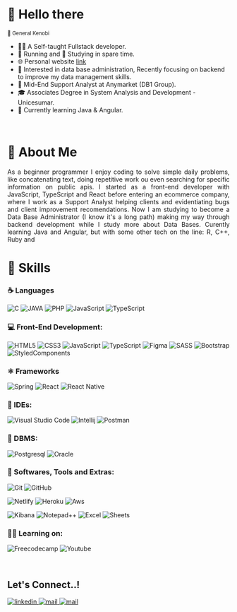 # 👋 Hello there

<sup>🤖 General Kenobi</sup>
<br>

- 👨‍💻 A Self-taught Fullstack developer.
- 🏃 Running and 📖 Studying in spare time.
- 🌐 Personal website [link](https://reghini.dev/)
- 🧐 Interested in data base administration, Recently focusing on backend to improve my data management skills.
- 💼 Mid-End Support Analyst at Anymarket (DB1 Group).
- 🎓 Associates Degree in System Analysis and Development - Unicesumar.
- 🌱 Currently learning Java & Angular.

<br>

# 🥸 About Me

<p align="justify">
As a beginner programmer I enjoy coding to solve simple daily problems, like concatenating text, doing repetitive work ou even searching for specific information on public apis. I started as a front-end developer with JavaScript, TypeScript and React before entering an ecommerce company, where I work as a Support Analyst helping clients and evidentiating bugs and client improvement recomendations. Now I am studying to become a Data Base Administrator (I know it's a long path) making my way through backend development while I study more about Data Bases.
Curently learning Java and Angular, but with some other tech on the line: R, C++, Ruby and
</p>

# 🧠 Skills

<p align="center">

### ☕️ Languages

![C](https://img.shields.io/badge/C%20-%232370ED.svg?style=for-the-badge&logo=c&logoColor=white)
![JAVA](https://img.shields.io/badge/Java-ED8B00?style=for-the-badge&logo=openjdk&logoColor=white)
![PHP](https://img.shields.io/badge/PHP-777BB4?style=for-the-badge&logo=php&logoColor=white)
![JavaScript](https://img.shields.io/badge/JavaScript%20-%23F7DF1E.svg?style=for-the-badge&logo=javascript&logoColor=black)
![TypeScript](https://img.shields.io/badge/TypeScript-007ACC?style=for-the-badge&logo=typescript&logoColor=white)
<br>

### 💻 Front-End Development:

![HTML5](https://img.shields.io/badge/HTML5%20-%23E34F26.svg?style=for-the-badge&logo=html5&logoColor=white)
![CSS3](https://img.shields.io/badge/CSS3-1572B6?style=for-the-badge&logo=css3&logoColor=white)
![JavaScript](https://img.shields.io/badge/JavaScript%20-%23F7DF1E.svg?style=for-the-badge&logo=javascript&logoColor=black)
![TypeScript](https://img.shields.io/badge/TypeScript-007ACC?style=for-the-badge&logo=typescript&logoColor=white)
![Figma](https://img.shields.io/badge/Figma-F24E1E?style=for-the-badge&logo=figma&logoColor=white)
![SASS](https://img.shields.io/badge/Sass-CC6699?style=for-the-badge&logo=sass&logoColor=white)
![Bootstrap](https://img.shields.io/badge/Bootstrap-563D7C?style=for-the-badge&logo=bootstrap&logoColor=white)
![StyledComponents](https://img.shields.io/badge/styled--components-DB7093?style=for-the-badge&logo=styled-components&logoColor=white)
<br>

### ⚛️ Frameworks

![Spring](https://img.shields.io/badge/Spring-6DB33F?style=for-the-badge&logo=spring&logoColor=white)
![React](https://img.shields.io/badge/React-20232A?style=for-the-badge&logo=react&logoColor=61DAFB)
![React Native](https://img.shields.io/badge/React_Native-20232A?style=for-the-badge&logo=react&logoColor=61DAFB)
<!-- ![Angular](https://img.shields.io/badge/Angular-DD0031?style=for-the-badge&logo=angular&logoColor=white) -->
<!-- ![Ionic](https://img.shields.io/badge/Ionic-3880FF?style=for-the-badge&logo=ionic&logoColor=white) -->

### 📝 IDEs:

![Visual Studio Code](https://img.shields.io/badge/Visual%20Studio%20Code-0078d7.svg?style=for-the-badge&logo=visual-studio-code&logoColor=white)
![Intellij](https://img.shields.io/badge/IntelliJ_IDEA-000000.svg?style=for-the-badge&logo=intellij-idea&logoColor=white)
![Postman](https://img.shields.io/badge/Postman-FF6C37?style=for-the-badge&logo=postman&logoColor=white)
<br>

### 🐘 DBMS:

![Postgresql](https://img.shields.io/badge/PostgreSQL-316192?style=for-the-badge&logo=postgresql&logoColor=white)
![Oracle](https://img.shields.io/badge/Oracle-F80000?style=for-the-badge&logo=Oracle&logoColor=white)
<br>

### 🐙 Softwares, Tools and Extras:

![Git](https://img.shields.io/badge/GIT-E44C30?style=for-the-badge&logo=git&logoColor=white)
![GitHub](https://img.shields.io/badge/github-%23121011.svg?style=for-the-badge&logo=github&logoColor=white)

![Netlify](https://img.shields.io/badge/Netlify-00C7B7?style=for-the-badge&logo=netlify&logoColor=white)
![Heroku](https://img.shields.io/badge/Heroku-430098?style=for-the-badge&logo=heroku&logoColor=white)
![Aws](https://img.shields.io/badge/Amazon_AWS-FF9900?style=for-the-badge&logo=amazonaws&logoColor=white)

![Kibana](https://img.shields.io/badge/Kibana-005571?style=for-the-badge&logo=Kibana&logoColor=white)
![Notepad++](https://img.shields.io/badge/Notepad++-90E59A.svg?style=for-the-badge&logo=notepad%2B%2B&logoColor=black)
![Excel](https://img.shields.io/badge/Microsoft_Excel-217346?style=for-the-badge&logo=microsoft-excel&logoColor=white)
![Sheets](https://img.shields.io/badge/Google%20Sheets-34A853?style=for-the-badge&logo=google-sheets&logoColor=white)
<br>

### 👨‍💻 Learning on:

![Freecodecamp](https://img.shields.io/badge/freecodecamp-27273D?style=for-the-badge&logo=freecodecamp&logoColor=white)
![Youtube](https://img.shields.io/badge/YouTube-FF0000?style=for-the-badge&logo=youtube&logoColor=white)

</p>

<br>

## <b> Let's Connect..!</b>

<div align='left'>

<a href="https://www.linkedin.com/in/victorhugoreghini/" target="_blank">
<img src="https://img.shields.io/badge/LinkedIn-0077B5?style=for-the-badge&logo=linkedin&logoColor=white" alt=linkedin style="margin-bottom: 5px;"/>
</a>
<a href="mailto:victor.hugo.mrts@gmail.com" target="_blank">
<img src="https://img.shields.io/badge/Gmail-D14836?style=for-the-badge&logo=gmail&logoColor=white" alt=mail style="margin-bottom: 5px;" />
</a>
<a href="https://www.instagram.com/victor_reghini/" target="_blank">
<img src="https://img.shields.io/badge/Instagram-E4405F?style=for-the-badge&logo=instagram&logoColor=white" alt=mail style="margin-bottom: 5px;" />
</a>

</div>

